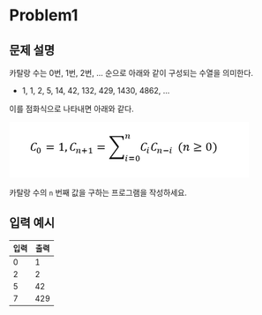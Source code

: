 # Problem1

## 문제 설명

카탈랑 수는 0번, 1번, 2번, ... 순으로 아래와 같이 구성되는 수열을 의미한다.

- 1, 1, 2, 5, 14, 42, 132, 429, 1430, 4862, … 

이를 점화식으로 나타내면 아래와 같다.

![](img1.png)

카탈랑 수의 `n` 번째 값을 구하는 프로그램을 작성하세요.


## 입력 예시

|입력|출력|
|---|---|
|0|1|
|2|2|
|5|42|
|7|429|
